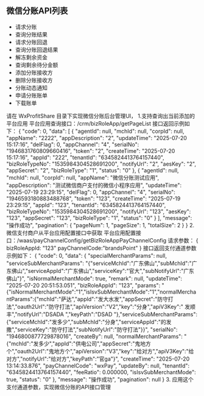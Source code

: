 ## 微信分账API列表
- 请求分账
- 查询分账结果
- 请求分账回退
- 查询分账回退结果
- 解冻剩余资金
- 查询剩余待分金额
- 添加分账接收方
- 删除分账接收方
- 分账动态通知
- 申请分账账单
- 下载账单

请在 WxProfitShare 目录下实现微信分账后台管理UI，
1.支持查询出当前添加的平台应用
平台应用查询接口：/crm/bizRoleApp/getPageList
接口返回示例如下：
{
    "code": 0,
    "data": [
        {
            "agentId": null,
            "mchId": null,
            "corpId": null,
            "appName": "2222",
            "appDescription": "2",
            "updateTime": "2025-07-20 15:17:16",
            "delFlag": 0,
            "appChannel": "4",
            "serialNo": "1946831760809660416",
            "token": "2",
            "createTime": "2025-07-20 15:17:16",
            "appId": "222",
            "tenantId": "6345824413764157440",
            "bizRoleTypeNo": "1535984304528691200",
            "notifyUrl": "2",
            "aesKey": "2",
            "appSecret": "2",
            "bizRoleType": "1",
            "status": "0"
        },
        {
            "agentId": null,
            "mchId": null,
            "corpId": null,
            "appName": "微信分账测试应用",
            "appDescription": "测试微信商户支付的微信小程序应用",
            "updateTime": "2025-07-19 23:29:15",
            "delFlag": 0,
            "appChannel": "4",
            "serialNo": "1946593180883488768",
            "token": "123",
            "createTime": "2025-07-19 23:29:15",
            "appId": "123",
            "tenantId": "6345824413764157440",
            "bizRoleTypeNo": "1535984304528691200",
            "notifyUrl": "123",
            "aesKey": "123",
            "appSecret": "123",
            "bizRoleType": "1",
            "status": "0"
        }
    ],
    "message": "操作成功",
    "pagination": {
        "pageNum": 1,
        "pageSize": 1,
        "totalSize": 2
    }
}
2.微信支付商户从平台应用配置接口中获取
平台应用配置接口：/waas/payChannelConfig/getBizRoleAppPayChannelConfig
请求参数：
{
bizRoleAppId: "123"
payChannelCode:"brandsPoint"
}
接口返回支付通道参数示例如下：
{
    "code": 0,
    "data": {
        "specialMerchantParams": null,
        "serviceSubMerchantParams": "{\"serviceMchId\":\"广东佛山\",\"subMchId\":\"广东佛山\",\"serviceAppId\":\"广东佛山\",\"serviceKey\":\"官大\",\"subNotifyUrl\":\"广东佛山\"}",
        "isNormalMerchantMode": true,
        "remark": null,
        "updateTime": "2025-07-20 20:51:53.051",
        "bizRoleAppId": "123",
        "params": "{\"isNormalMerchantMode\":\"1\",\"isIsvSubMerchantMode\":\"1\",\"normalMerchantParams\":{\"mchId\":\"萨达\",\"appId\":\"发大水发\",\"appSecret\":\"防守打法\",\"oauth2Url\":\"防守打法\",\"apiVersion\":\"V2\",\"key\":\"分身\",\"apiV3Key\":\" 发顺丰\",\"notifyUrl\":\"DSADA \",\"keyPath\":\"DSAD \"},\"serviceSubMerchantParams\":{\"serviceMchId\":\"发多少\",\"subMchId\":\"分身\",\"serviceAppId\":\"的发撒\",\"serviceKey\":\"防守打法\",\"subNotifyUrl\":\"防守打法\"}}",
        "serialNo": "1946800877729878016",
        "createBy": null,
        "normalMerchantParams": "{\"mchId\":\"发多少\",\"appId\":\"供电公司\",\"appSecret\":\"鬼地方个\",\"oauth2Url\":\"鬼地方个\",\"apiVersion\":\"V3\",\"key\":\"给对方\",\"apiV3Key\":\"给对方\",\"notifyUrl\":\"给对方\",\"keyPath\":\"官ga\"}",
        "createTime": "2025-07-20 13:14:33.876",
        "payChannelCode": "wxPay",
        "updateBy": null,
        "tenantId": "6345824413764157440",
        "feeRatio": 0.000000,
        "isIsvSubMerchantMode": true,
        "status": "0"
    },
    "message": "操作成功",
    "pagination": null
}
3. 应用这个支付通道参数，实现微信分账的API接口管理

